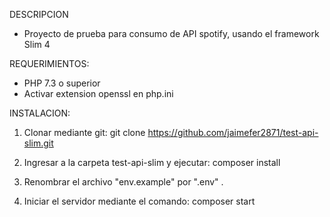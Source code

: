 DESCRIPCION
* Proyecto de prueba para consumo de API spotify, usando el framework Slim 4

REQUERIMIENTOS:
* PHP 7.3 o superior
* Activar extension openssl en php.ini

INSTALACION:

1. Clonar mediante git: git clone https://github.com/jaimefer2871/test-api-slim.git

2. Ingresar a la carpeta test-api-slim y ejecutar: composer install

3. Renombrar el archivo "env.example" por ".env" .

4. Iniciar el servidor mediante el comando: composer start
